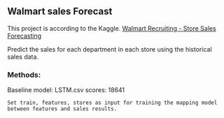 ## Walmart sales Forecast 
 This project is according to the Kaggle. [Walmart Recruiting - Store Sales Forecasting](https://www.kaggle.com/c/walmart-recruiting-store-sales-forecasting/overview)
 
 Predict the sales for each department in each store using the historical sales data.
 
### Methods:
 Baseline model: LSTM.csv        scores: 18641
 
    Set train, features, stores as input for training the mapping model between features and sales results.
   
  
